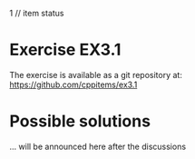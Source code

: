 1 // item status
# Exercise EX3.1

The exercise is available as a git repository at:
https://github.com/cppitems/ex3.1

# Possible solutions
... will be announced here after the discussions
